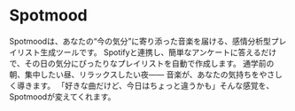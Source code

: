 # Spotmood
Spotmoodは、あなたの“今の気分”に寄り添った音楽を届ける、感情分析型プレイリスト生成ツールです。 Spotifyと連携し、簡単なアンケートに答えるだけで、その日の気分にぴったりなプレイリストを自動で作成します。  通学前の朝、集中したい昼、リラックスしたい夜——   音楽が、あなたの気持ちをやさしく導きます。 「好きな曲だけど、今日はちょっと違うかも」そんな感覚を、Spotmoodが変えてくれます。
